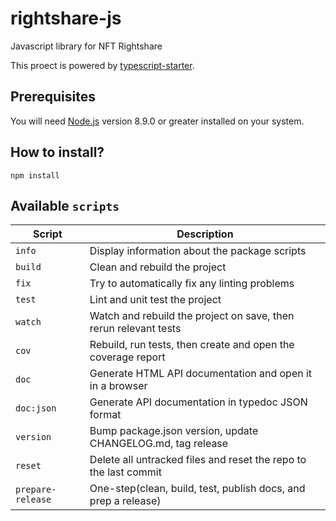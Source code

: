 # rightshare-js

Javascript library for NFT Rightshare

This proect is powered by [typescript-starter](https://bitjson.github.io/typescript-starter/).

## Prerequisites

You will need [Node.js](https://nodejs.org) version 8.9.0 or greater installed on your system.

## How to install?

```shell
npm install
```

## Available `scripts`

| Script            | Description                                                      |
| ----------------- | ---------------------------------------------------------------- |
| `info`            | Display information about the package scripts                    |
| `build`           | Clean and rebuild the project                                    |
| `fix`             | Try to automatically fix any linting problems                    |
| `test`            | Lint and unit test the project                                   |
| `watch`           | Watch and rebuild the project on save, then rerun relevant tests |
| `cov`             | Rebuild, run tests, then create and open the coverage report     |
| `doc`             | Generate HTML API documentation and open it in a browser         |
| `doc:json`        | Generate API documentation in typedoc JSON format                |
| `version`         | Bump package.json version, update CHANGELOG.md, tag release      |
| `reset`           | Delete all untracked files and reset the repo to the last commit |
| `prepare-release` | One-step(clean, build, test, publish docs, and prep a release)   |

